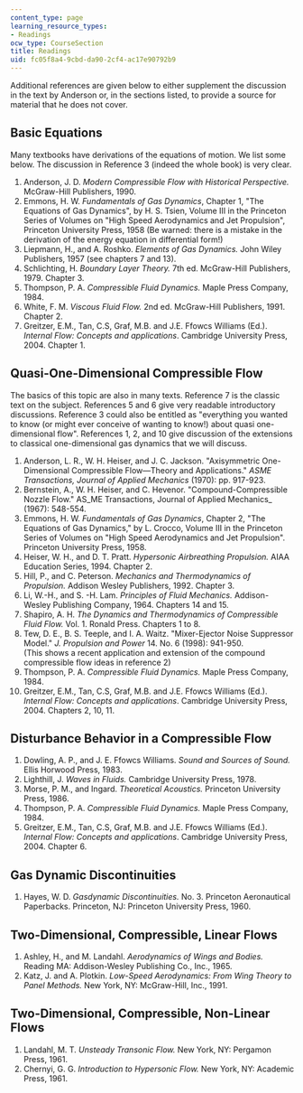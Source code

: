 ```yaml
---
content_type: page
learning_resource_types:
- Readings
ocw_type: CourseSection
title: Readings
uid: fc05f8a4-9cbd-da90-2cf4-ac17e90792b9
---
```


Additional references are given below to either supplement the discussion in the text by Anderson or, in the sections listed, to provide a source for material that he does not cover.

Basic Equations
---------------

Many textbooks have derivations of the equations of motion. We list some below. The discussion in Reference 3 (indeed the whole book) is very clear.

1.  Anderson, J. D. _Modern Compressible Flow with Historical Perspective._ McGraw-Hill Publishers, 1990.
2.  Emmons, H. W. _Fundamentals of Gas Dynamics_, Chapter 1, "The Equations of Gas Dynamics", by H. S. Tsien, Volume III in the Princeton Series of Volumes on "High Speed Aerodynamics and Jet Propulsion", Princeton University Press, 1958 (Be warned: there is a mistake in the derivation of the energy equation in differential form!)
3.  Liepmann, H., and A. Roshko. _Elements of Gas Dynamics._ John Wiley Publishers, 1957 (see chapters 7 and 13).
4.  Schlichting, H. _Boundary Layer Theory._ 7th ed. McGraw-Hill Publishers, 1979. Chapter 3.
5.  Thompson, P. A. _Compressible Fluid Dynamics._ Maple Press Company, 1984.
6.  White, F. M. _Viscous Fluid Flow._ 2nd ed. McGraw-Hill Publishers, 1991. Chapter 2.
7.  Greitzer, E.M., Tan, C.S, Graf, M.B. and J.E. Ffowcs Williams (Ed.). _Internal Flow: Concepts and applications_. Cambridge University Press, 2004. Chapter 1.

Quasi-One-Dimensional Compressible Flow
---------------------------------------

The basics of this topic are also in many texts. Reference 7 is the classic text on the subject. References 5 and 6 give very readable introductory discussions. Reference 3 could also be entitled as "everything you wanted to know (or might ever conceive of wanting to know!) about quasi one-dimensional flow". References 1, 2, and 10 give discussion of the extensions to classical one-dimensional gas dynamics that we will discuss.

1.  Anderson, L. R., W. H. Heiser, and J. C. Jackson. "Axisymmetric One-Dimensional Compressible Flow—Theory and Applications." _ASME Transactions, Journal of Applied Mechanics_ (1970): pp. 917-923.
2.  Bernstein, A., W. H. Heiser, and C. Hevenor. "Compound-Compressible Nozzle Flow." AS_ME Transactions, Journal of Applied Mechanics_ (1967): 548-554.
3.  Emmons, H. W. _Fundamentals of Gas Dynamics_, Chapter 2, "The Equations of Gas Dynamics," by L. Crocco, Volume III in the Princeton Series of Volumes on "High Speed Aerodynamics and Jet Propulsion". Princeton University Press, 1958.
4.  Heiser, W. H., and D. T. Pratt. _Hypersonic Airbreathing Propulsion._ AIAA Education Series, 1994. Chapter 2.
5.  Hill, P., and C. Peterson. _Mechanics and Thermodynamics of Propulsion._ Addison Wesley Publishers, 1992. Chapter 3.
6.  Li, W.-H., and S. -H. Lam. _Principles of Fluid Mechanics._ Addison-Wesley Publishing Company, 1964. Chapters 14 and 15.
7.  Shapiro, A. H. _The Dynamics and Thermodynamics of Compressible Fluid Flow._ Vol. 1. Ronald Press. Chapters 1 to 8.
8.  Tew, D. E., B. S. Teeple, and I. A. Waitz. "Mixer-Ejector Noise Suppressor Model." _J. Propulsion and Power_ 14. No. 6 (1998): 941-950.  
    (This shows a recent application and extension of the compound compressible flow ideas in reference 2)
9.  Thompson, P. A. _Compressible Fluid Dynamics._ Maple Press Company, 1984.
10.  Greitzer, E.M., Tan, C.S, Graf, M.B. and J.E. Ffowcs Williams (Ed.). _Internal Flow: Concepts and applications_. Cambridge University Press, 2004. Chapters 2, 10, 11.

Disturbance Behavior in a Compressible Flow
-------------------------------------------

1.  Dowling, A. P., and J. E. Ffowcs Williams. _Sound and Sources of Sound._ Ellis Horwood Press, 1983.
2.  Lighthill, J. _Waves in Fluids._ Cambridge University Press, 1978.
3.  Morse, P. M., and Ingard. _Theoretical Acoustics._ Princeton University Press, 1986.
4.  Thompson, P. A. _Compressible Fluid Dynamics._ Maple Press Company, 1984.
5.  Greitzer, E.M., Tan, C.S, Graf, M.B. and J.E. Ffowcs Williams (Ed.). _Internal Flow: Concepts and applications_. Cambridge University Press, 2004. Chapter 6.

Gas Dynamic Discontinuities
---------------------------

1.  Hayes, W. D. _Gasdynamic Discontinuities._ No. 3. Princeton Aeronautical Paperbacks. Princeton, NJ: Princeton University Press, 1960.

Two-Dimensional, Compressible, Linear Flows
-------------------------------------------

1.  Ashley, H., and M. Landahl. _Aerodynamics of Wings and Bodies._ Reading MA: Addison-Wesley Publishing Co., Inc., 1965.
2.  Katz, J. and A. Plotkin. _Low-Speed Aerodynamics: From Wing Theory to Panel_ _Methods._ New York, NY: McGraw-Hill, Inc., 1991.

Two-Dimensional, Compressible, Non-Linear Flows
-----------------------------------------------

1.  Landahl, M. T. _Unsteady Transonic Flow._ New York, NY: Pergamon Press, 1961.
2.  Chernyi, G. G. _Introduction to Hypersonic Flow._ New York, NY: Academic Press, 1961.